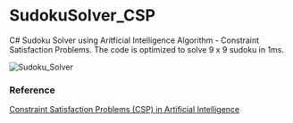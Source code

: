 # SudokuSolver_CSP
C# Sudoku Solver using Aritficial Intelligence Algorithm - Constraint Satisfaction Problems.
The code is optimized to solve 9 x 9 sudoku in 1ms.

![Sudoku_Solver](https://github.com/Code-Artist/SudokuSolver_CSP/assets/1674648/ec653748-5ea3-470b-a0dc-3a4f7147b790)

### Reference
[Constraint Satisfaction Problems (CSP) in Artificial Intelligence]([https://github.com/Code-Artist/SudokuSolver_CSP/new/main?readme=1](https://github.com/darkeclipz/sudoku-csp)https://github.com/darkeclipz/sudoku-csp)
